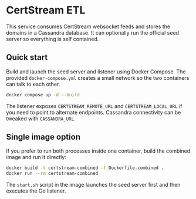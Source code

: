 # CertStream ETL

This service consumes CertStream websocket feeds and stores the domains in a Cassandra database. It can optionally run the official seed server so everything is self contained.

## Quick start

Build and launch the seed server and listener using Docker Compose. The provided `docker-compose.yml` creates a small network so the two containers can talk to each other.

```bash
docker compose up -d --build
```

The listener exposes `CERTSTREAM_REMOTE_URL` and `CERTSTREAM_LOCAL_URL` if you need to point to alternate endpoints. Cassandra connectivity can be tweaked with `CASSANDRA_URL`.

## Single image option

If you prefer to run both processes inside one container, build the combined image and run it directly:

```bash
docker build -t certstream-combined -f Dockerfile.combined .
docker run --rm certstream-combined
```

The `start.sh` script in the image launches the seed server first and then executes the Go listener.
